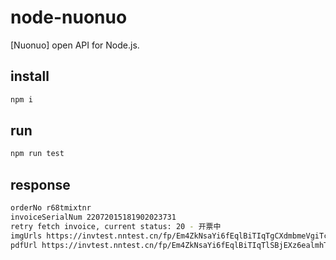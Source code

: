 # node-nuonuo

[Nuonuo] open API for Node.js.

## install

```bash
npm i
```

## run

```bash
npm run test
```

## response

```bash
orderNo r68tmixtnr
invoiceSerialNum 22072015181902023731
retry fetch invoice, current status: 20 - 开票中
imgUrls https://invtest.nntest.cn/fp/Em4ZkNsaYi6fEqlBiTIqTgCXdmbmeVgiTcxFxo1Mi8qUq7ex7NWpGsmNXfEjg0EyEczSDcNR94atW3MVKowd6A.jpg
pdfUrl https://invtest.nntest.cn/fp/Em4ZkNsaYi6fEqlBiTIqTlSBjEXz6ealmhTzuk7DhUCA73n_KMPYRNGhMTmPOI4sHzFMCmaXa13qkChGCGrHmg.pdf
```